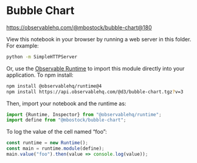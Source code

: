 # Bubble Chart

https://observablehq.com/@mbostock/bubble-chart@180

View this notebook in your browser by running a web server in this folder. For
example:

~~~sh
python -m SimpleHTTPServer
~~~

Or, use the [Observable Runtime](https://github.com/observablehq/runtime) to
import this module directly into your application. To npm install:

~~~sh
npm install @observablehq/runtime@4
npm install https://api.observablehq.com/@d3/bubble-chart.tgz?v=3
~~~

Then, import your notebook and the runtime as:

~~~js
import {Runtime, Inspector} from "@observablehq/runtime";
import define from "@mbostock/bubble-chart";
~~~

To log the value of the cell named “foo”:

~~~js
const runtime = new Runtime();
const main = runtime.module(define);
main.value("foo").then(value => console.log(value));
~~~

